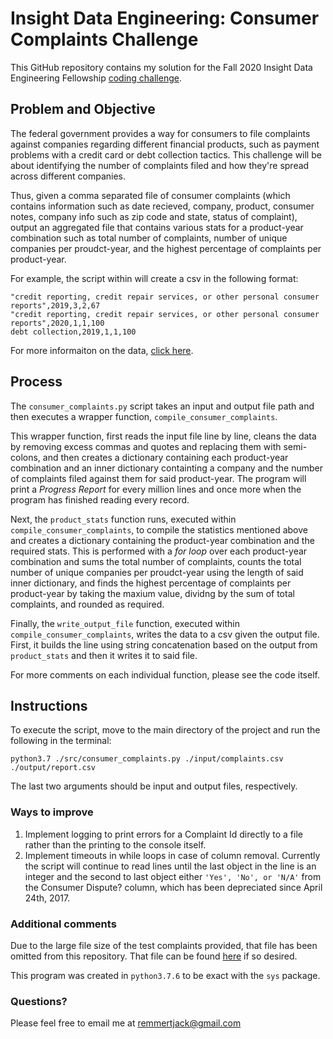 # Insight Data Engineering: Consumer Complaints Challenge

This GitHub repository contains my solution for the Fall 2020 Insight Data Engineering Fellowship [coding challenge](https://github.com/insightdatascience/consumer_complaints).

## Problem and Objective
The federal government provides a way for consumers to file complaints against companies regarding different financial products, such as payment problems with a credit card or debt collection tactics. This challenge will be about identifying the number of complaints filed and how they're spread across different companies.

Thus, given a comma separated file of consumer complaints (which contains information such as date recieved, company, product, consumer notes, company info such as zip code and state, status of complaint), output an aggregated file that contains various stats for a product-year combination such as total number of complaints, number of unique companies per proudct-year, and the highest percentage of complaints per product-year.

For example, the script within will create a csv in the following format:
```
"credit reporting, credit repair services, or other personal consumer reports",2019,3,2,67
"credit reporting, credit repair services, or other personal consumer reports",2020,1,1,100
debt collection,2019,1,1,100
```

For more informaiton on the data, [click here](https://cfpb.github.io/api/ccdb/fields.html).

## Process
The `consumer_complaints.py` script takes an input and output file path and then executes a wrapper function, `compile_consumer_complaints`.

This wrapper function, first reads the input file line by line, cleans the data by removing excess commas and quotes and replacing them with semi-colons, and then creates a dictionary containing each product-year combination and an inner dictionary containting a company and the number of complaints filed against them for said product-year. The program will print a *Progress Report* for every million lines and once more  when the program has finished reading every record.

Next, the `product_stats` function runs, executed within `compile_consumer_complaints`, to compile the statistics mentioned above and creates a dictionary containing the product-year combination and the required stats.  This is performed with a *for loop* over each product-year combination and sums the total number of complaints, counts the total number of unique companies per proudct-year using the length of said inner dictionary, and finds the highest percentage of complaints per product-year by taking the maxium value, dividng by the sum of total complaints, and rounded as required.

Finally, the `write_output_file` function, executed within `compile_consumer_complaints`, writes the data to a csv given the output file. First, it builds the line using 
string concatenation based on the output from `product_stats` and then it writes it to said file.

For more comments on each individual function, please see the code itself.

## Instructions
To execute the script, move to the main directory of the project and run the following in the terminal:
```
python3.7 ./src/consumer_complaints.py ./input/complaints.csv ./output/report.csv
```
The last two arguments should be input and output files, respectively.

### Ways to improve
1. Implement logging to print errors for a Complaint Id directly to a file rather than the printing to the console itself.
1. Implement timeouts in while loops in case of column removal. Currently the script will continue to read lines until the last object in the line is an integer and the second to last object either `'Yes', 'No', or 'N/A'` from the Consumer Dispute? column, which has been depreciated since April 24th, 2017.

### Additional comments
Due to the large file size of the test complaints provided, that file has been omitted from this repository. That file can be found [here](http://files.consumerfinance.gov/ccdb/complaints.csv.zip) if so desired.

This program was created in `python3.7.6` to be exact with the `sys` package.

### Questions?
Please feel free to email me at remmertjack@gmail.com

